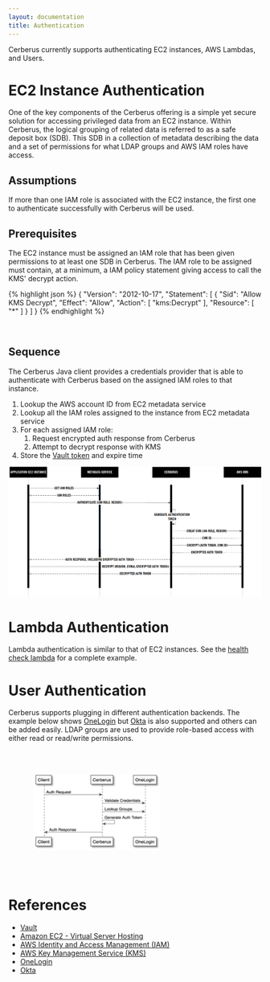 ```yaml
---
layout: documentation
title: Authentication
---
```


Cerberus currently supports authenticating EC2 instances, AWS Lambdas, and Users.

# EC2 Instance Authentication

One of the key components of the Cerberus offering is a simple yet secure solution for accessing privileged data from 
an EC2 instance.  Within Cerberus, the logical grouping of related data is referred to as a safe deposit box (SDB). This
SDB in a collection of metadata describing the data and a set of permissions for what LDAP groups and AWS IAM roles 
have access.

## Assumptions

If more than one IAM role is associated with the EC2 instance, the first one to authenticate successfully with Cerberus will be used.

## Prerequisites

The EC2 instance must be assigned an IAM role that has been given permissions to at least one SDB in Cerberus.
The IAM role to be assigned must contain, at a minimum, a IAM policy statement giving access to call the KMS' decrypt action.

{% highlight json %}
{
    "Version": "2012-10-17",
    "Statement": [
        {
            "Sid": "Allow KMS Decrypt",
            "Effect": "Allow",
            "Action": [
                "kms:Decrypt"
            ],
            "Resource": [
                "*"
            ]
        }
    ]
}
{% endhighlight %}

<br />

## Sequence

The Cerberus Java client provides a credentials provider that is able to authenticate with Cerberus based on the 
assigned IAM roles to that instance.

1. Lookup the AWS account ID from EC2 metadata service
1. Lookup all the IAM roles assigned to the instance from EC2 metadata service
1. For each assigned IAM role:
   1. Request encrypted auth response from Cerberus
   1. Attempt to decrypt response with KMS
1. Store the [Vault token](vault) and expire time

<img src="../../images/arch-diagrams/cms-iam-auth-sequence-diagram.png" alt="IAM authentication sequence diagram" />

# Lambda Authentication

Lambda authentication is similar to that of EC2 instances.  See the 
<a target="_blank" onclick="trackOutboundLink('https://github.com/Nike-Inc/cerberus-healthcheck-lambda')" href="https://github.com/Nike-Inc/cerberus-healthcheck-lambda">health check lambda</a> for a complete example.

# User Authentication

Cerberus supports plugging in different authentication backends.  The example below shows 
<a target="_blank" onclick="trackOutboundLink('https://www.onelogin.com/')" href="https://www.onelogin.com/">OneLogin</a> but <a target="_blank" onclick="trackOutboundLink('https://www.okta.com/')" href="https://www.okta.com/">Okta</a> is also supported and
others can be added easily.  LDAP groups are used to provide role-based access with either read or read/write
permissions.

<img src="../../images/arch-diagrams/user-authentication.png" alt="User authentication diagram" style="width: 50%; height: 50%; margin: 50px;" />


# References

*  [Vault](vault)
*  <a target="_blank" onclick="trackOutboundLink('https://aws.amazon.com/ec2/')" href="https://aws.amazon.com/ec2/">Amazon EC2 - Virtual Server Hosting</a>
*  <a target="_blank" onclick="trackOutboundLink('https://aws.amazon.com/iam/')" href="https://aws.amazon.com/iam/">AWS Identity and Access Management (IAM)</a>
*  <a target="_blank" onclick="trackOutboundLink('https://aws.amazon.com/kms/')" href="https://aws.amazon.com/kms/">AWS Key Management Service (KMS)</a>
*  <a target="_blank" onclick="trackOutboundLink('https://www.onelogin.com/')" href="https://www.onelogin.com/">OneLogin</a>
*  <a target="_blank" onclick="trackOutboundLink('https://www.okta.com/')" href="https://www.okta.com/">Okta</a>
